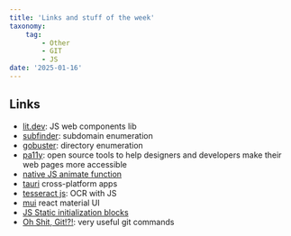 ```yaml
---
title: 'Links and stuff of the week'
taxonomy:
    tag:
        - Other
        - GIT
        - JS
date: '2025-01-16'
---
```


## Links

- [lit.dev](https://lit.dev/): JS web components lib
- [subfinder](https://github.com/projectdiscovery/subfinder): subdomain enumeration
- [gobuster](https://github.com/OJ/gobuster): directory enumeration
- [pa11y](https://pa11y.org/): open source tools to help designers and developers make their web pages more accessible
- [native JS animate function](https://developer.mozilla.org/en-US/docs/Web/API/Element/animate)
- [tauri](https://tauri.app/) cross-platform apps
- [tesseract js](https://tesseract.projectnaptha.com/): OCR with JS
- [mui](https://mui.com/material-ui/) react material UI
- [JS Static initialization blocks](https://developer.mozilla.org/en-US/docs/Web/JavaScript/Reference/Classes/Static_initialization_blocks)
- [Oh Shit, Git!?!](https://ohshitgit.com/): very useful git commands